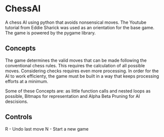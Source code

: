 # ChessAI
A chess AI using python that avoids nonsensical moves. The Youtube tutorial from Eddie Sharick was used as an orientation for the base game. The game is powered by the pygame library. 

## Concepts
The game determines the valid moves that can be made following the conventional chess rules. This requires the calculation of all possible moves. Considering checks requires even more processing. In order for the AI to work efficienty, the game must be built in a way that keeps processing efforts at a minimum. 

Some of these Concepts are: as little function calls and nested loops as possible, Bitmaps for representation and Alpha Beta Pruning for AI descisions. 

## Controls

R - Undo last move
N - Start a new game


